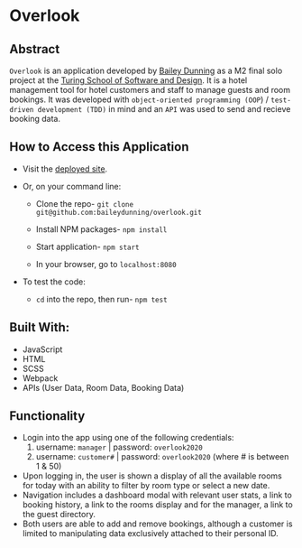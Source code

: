 # Overlook

## Abstract

`Overlook` is an application developed by [Bailey Dunning](https://github.com/baileydunning) as a M2 final solo project at the [Turing School of Software and Design](https://turing.io/). It is a hotel management tool for hotel customers and staff to manage guests and room bookings. It was developed with `object-oriented programming (OOP`) / `test-driven development (TDD)` in mind and an `API` was used to send and recieve booking data.

## How to Access this Application

- Visit the [deployed site](https://baileydunning.github.io/overlook/).

- Or, on your command line:

  + Clone the repo- `git clone git@github.com:baileydunning/overlook.git`

  + Install NPM packages- `npm install`

  + Start application- `npm start`

  + In your browser, go to `localhost:8080`

- To test the code:

  - `cd`  into the repo, then run- `npm test`

## Built With:

- JavaScript
- HTML
- SCSS
- Webpack
- APIs (User Data, Room Data, Booking Data)

## Functionality

+ Login into the app using one of the following credentials:
  1. username: `manager` | password: `overlook2020`
  2. username: `customer#` | password: `overlook2020` (where # is between 1 & 50)
+ Upon logging in, the user is shown a display of all the available rooms for today with an ability to filter by room type or select a new date.
+ Navigation includes a dashboard modal with relevant user stats, a link to booking history, a link to the rooms display and for the manager, a link to the guest directory.
+ Both users are able to add and remove bookings, although a customer is limited to manipulating data exclusively attached to their personal ID.
